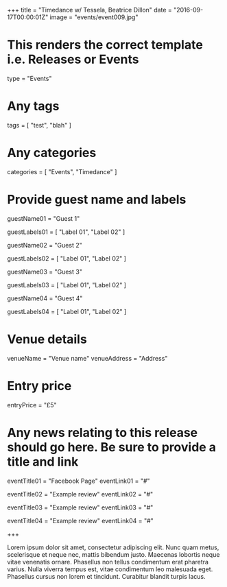 +++
title = "Timedance w/ Tessela, Beatrice Dillon"
date = "2016-09-17T00:00:01Z"
image = "events/event009.jpg"

# This renders the correct template i.e. Releases or Events
type = "Events"

# Any tags
tags = [ 
	"test", 
	"blah" 
]

# Any categories
categories = [
  "Events",
  "Timedance"
]

# Provide guest name and labels
guestName01 = "Guest 1"

guestLabels01 = [
	"Label 01",
	"Label 02"
]

guestName02 = "Guest 2"

guestLabels02 = [
	"Label 01",
	"Label 02"
]

guestName03 = "Guest 3"

guestLabels03 = [
	"Label 01",
	"Label 02"
]

guestName04 = "Guest 4"

guestLabels04 = [
	"Label 01",
	"Label 02"
]

# Venue details
venueName = "Venue name"
venueAddress = "Address"

# Entry price
entryPrice = "£5"

# Any news relating to this release should go here. Be sure to provide a title and link
eventTitle01 = "Facebook Page"
eventLink01 = "#"

eventTitle02 = "Example review"
eventLink02 = "#"

eventTitle03 = "Example review"
eventLink03 = "#"

eventTitle04 = "Example review"
eventLink04 = "#"


+++

<!-- Provide a summary/statement below -->
Lorem ipsum dolor sit amet, consectetur adipiscing elit. Nunc quam metus, scelerisque et neque nec, mattis bibendum justo. Maecenas lobortis neque vitae venenatis ornare. Phasellus non tellus condimentum erat pharetra varius. Nulla viverra tempus est, vitae condimentum leo malesuada eget. Phasellus cursus non lorem et tincidunt. Curabitur blandit turpis lacus.